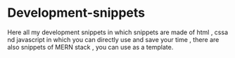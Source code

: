# Development-snippets
Here all my development snippets in which snippets are made of html , cssa nd javascript in which you can directly use and save your time , there are also snippets of MERN stack , you can use as a template.
